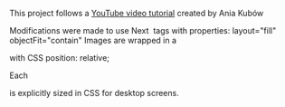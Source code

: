 This project follows a [YouTube video tutorial](https://www.youtube.com/watch?v=YtFfUER8ta8) created by Ania Kubów

Modifications were made to use Next <Image /> tags with properties: layout="fill" objectFit="contain"
Images are wrapped in a <div className="image-container"> with CSS position: relative;

Each <div className="image-container"> is explicitly sized in CSS for desktop screens.